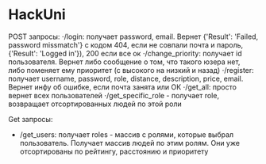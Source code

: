 # HackUni
POST запросы:
⋅/login: получает password, email. Вернет {'Result': 'Failed, password missmatch'} с кодом 404, если не совпали почта и пароль, {'Result': 'Logged in'}), 200 если все ок
⋅/change_priority: получает id пользователя. Вернет либо сообщение о том, что такого юзера нет, либо поменяет ему приоритет (с высокого на низкий и назад)
⋅/register: получает username, password, role, distance, description, price, email. Вернет инфу об ошибке, если почта занята или ОК
⋅/get_all: просто вернет всех пользователей
⋅/get_specific_role - получает role, возвращает отсортированных людей по этой роли
 
Get запросы:
- /get_users: получает roles - массив с ролями, которые выбрал пользователь. Получает массив людей по этим ролям. Они уже отсортированы по рейтингу, расстоянию и приоритету
